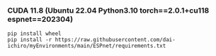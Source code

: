 ### CUDA 11.8 (Ubuntu 22.04  Python3.10  torch==2.0.1+cu118  espnet==202304)
~~~
pip install wheel
pip install -r https://raw.githubusercontent.com/dai-ichiro/myEnvironments/main/ESPnet/requirements.txt
~~~
